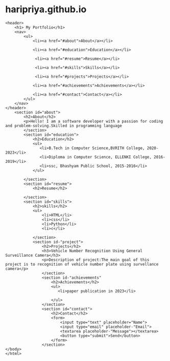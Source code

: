 # haripriya.github.io<IDOCTYPE html>

<html lang="en">

<head> 
    <meta charset="UTF-8">

<title>My Portfolio</title>

<link rel="stylesheet" type="text/css" href="style.css">

</head>

<body>

    <header>
        <h1> My Portfolio</h1>
        <nav>
            <ul>
                <li><a href="#about">About</a></li>

                <li><a href="#education">Education</a></li>

                 <li><a href="#resume">Resume</a></li>

                 <li><a href="#skills">Skills</a></li>

                 <li><a href="#projects">Projects</a></li>

                <li><a href="#achievements">Achievements</a></li>

                <li><a href="#contact">Contact</a></li>
            </ul>
        </nav>
    </header>
        <section id="about">
            <h2>About</h2>
            <p>Hello! I am a software developer with a passion for coding and problem-solving.Skilled in programming language
            </section>
            <section id="education">
                <h2>Education</h2>
                <ul> 
                   <li>B.Tech in Computer Science,BVRITH College, 2020-2023</li>
                   <li>Diploma in Computer Science, ELLENKI College, 2016-2019</li>
                   <li>ssc, Bhashyam Public School, 2015-2016</li>
                </ul>
    
            </section>
            <section id="resume">
                <h2>Resume</h2>
                
            </section>
            <section id="skills">
                <h2>skills</h2>
                <ul>   
                    <li>HTML</li>
                    <li>css</li>
                    <li>Python</li>
                    <li>c</li>

                </section>
                <section id-"project">
                    <h2>Projects</h2>
                    <h3>Vehicle Number Recognition Using General Surveillance Camera</h3>
                    <p>Description of project:The main goal of this project is to recognition of vehicle number plate using survellance camera</p>
                    </section>
                    <section id-"achievements"
                        <h2>Achievements</h2>
                        <ul>
                           <li>paper publication in 2023</li>
                           
                        </ul>
                    </section>
                    <section id="contact">
                        <h2>Contact</h2>
                        <form>
                            <input type="text" placeholder="Name">
                            <input type="email" placeholder-"Email"> 
                            <textarea placeholder-"Message"></textarea>
                            <button type="submit">Send</button>
                        </form>
                    </section>
    </body>
    </html>
